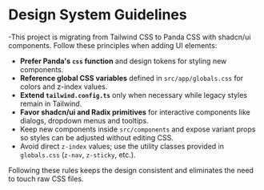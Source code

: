 # Design System Guidelines

-This project is migrating from Tailwind CSS to Panda CSS with shadcn/ui
components. Follow these principles when adding UI elements:

- **Prefer Panda's `css` function** and design tokens for styling new
  components.
- **Reference global CSS variables** defined in `src/app/globals.css` for colors
  and z-index values.
- **Extend `tailwind.config.ts`** only when necessary while legacy styles remain
  in Tailwind.
- **Favor shadcn/ui and Radix primitives** for interactive components like dialogs, dropdown menus and tooltips.
- Keep new components inside `src/components` and expose variant props so styles can be adjusted without editing CSS.
- Avoid direct `z-index` values; use the utility classes provided in `globals.css` (`z-nav`, `z-sticky`, etc.).

Following these rules keeps the design consistent and eliminates the need to touch raw CSS files.
